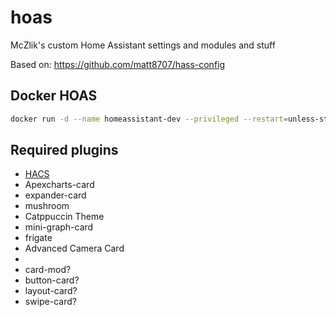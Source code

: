 # hoas
McZlik's custom Home Assistant settings and modules and stuff

Based on: https://github.com/matt8707/hass-config

## Docker HOAS
```bash
docker run -d --name homeassistant-dev --privileged --restart=unless-stopped -e TZ=Europe/Amsterdam -v /PATH/TO/CONFIG:/config -p 8123:8123 ghcr.io/home-assistant/home-assistant:stable
```

## Required plugins
- [HACS](https://hacs.xyz/)
- Apexcharts-card
- expander-card
- mushroom
- Catppuccin Theme
- mini-graph-card
- frigate
- Advanced Camera Card
- 
- card-mod?
- button-card?
- layout-card?
- swipe-card?